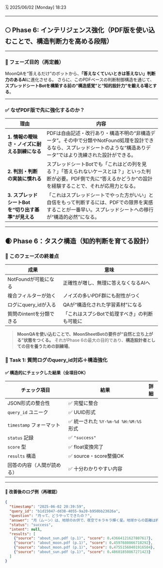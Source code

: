 🗓️ 2025/06/02 \[Monday] 18:23

---

## 🌕 **Phase 6: インテリジェンス強化（PDF版を使い込むことで、構造判断力を高める段階）**

---

### 🎯 フェーズ目的（再定義）

MoonQAを“答えるだけ”のボットから、**「答えなくていいときは答えない」判断力のあるAI**に進化させる。
さらに、このPDFベースの判断制御構造を通じて、**スプレッドシートBotを構築する前の“構造感覚”と“知的設計力”を鍛える場とする**。

---

### ✅ なぜPDF版で先に強化するのか？

| 理由                              | 内容                                                                                          |
| ------------------------------- | ------------------------------------------------------------------------------------------- |
| **1. 情報の曖昧さ・ノイズに耐える訓練になる**      | PDFは自由記述・改行あり・構造不明の“非構造データ”。その中で分類やNotFound処理を設計できるなら、スプレッドシートのような“構造ありデータ”ではより洗練された設計ができる。 |
| **2. 判別・判断の実装に慣れる**             | スプレッドシートBotでも「これはどの列を見る？」「答えられないケースとは？」といった判断が必要。PDF側で先に“答えるかどうか”の設計を経験することで、それが応用力となる。     |
| **3. スプレッドシートBotを“切り出す基準”が見える** | 「これはスプレッドシートでやった方がいい」と自信をもって判断するには、PDFでの限界を実感することが一番早い。スプレッドシートへの移行が“構造的必然”になる。             |

---

## 🌒 Phase 6：タスク構造（知的判断を育てる設計）

### 🧭 このフェーズの終着点

| 成果              | 意味                       |
| --------------- | ------------------------ |
| NotFoundが可能になる  | 正確性が増し、無理に答えなくなるAIへ      |
| 複合フィルターが効く      | ノイズの多いPDF群にも耐性がつく        |
| ログにquery\_idが入る | QAが“構造化された学習素材”になる       |
| 質問のintentを分類できる | 「これはスプシBotで処理すべき」の判断も可能に |

> **MoonQAを使い込むことで、MoonSheetBotの要件が“自然と立ち上がる”状態をつくる。**
> それがPhase 6の最大の目的であり、**構造設計者としての目を養うための訓練場**。

### 🔸 Task 1: 質問ログのquery_id対応＋構造強化

#### ✅ 構造的にチェックした結果（全項目OK）

| チェック項目             | 結果                             | 詳細 |
| ------------------ | ------------------------------ | -- |
| JSON形式の整合性         | ✅ 完璧に整合                        |    |
| `query_id` ユニーク    | ✅ UUID形式                       |    |
| `timestamp` フォーマット | ✅ 統一された `%Y-%m-%d %H:%M:%S` 形式 |    |
| `status` 記録        | ✅ `"success"`                  |    |
| `score` 型          | ✅ float変換完了                    |    |
| `results` 構造       | ✅ source・score整備OK             |    |
| 回答の内容（人間が読める）      | ✅ 十分わかりやすい内容                   |    |

---

#### 📌 改善後のログ例（再確認）

```json
{
  "timestamp": "2025-06-02 20:39:59",
  "query_id": "b1d15047-dd38-4055-9a20-b950bb23026a",
  "question": "月って、どうやってできたの？",
  "answer": "⽉（ムーン）は、地球のお供で、夜空でキラキラ輝く星。地球からの距離は約38万キロ、直径は約3,474km。ジャイアントインパクト説では、⽕星サイズの天体が地球にぶつかって、⽉ができたと言われてるよ。潮の満ち引きや動植物のリズムにも影響を与えてるんやで。⽉は、詩や信仰の対象としても大切にされてきたんやで。\n\n参照元：about_moon.pdf (p.1), about_sun.pdf (p.1)",
  "status": "success",
  "intent": null,
  "results": [
    {"source": "about_sun.pdf (p.1)", "score": 0.43664121627807617},
    {"source": "about_moon.pdf (p.1)", "score": 0.4597680866718292},
    {"source": "about_moon.pdf (p.1)", "score": 0.47551560401916504},
    {"source": "about_sun.pdf (p.1)", "score": 0.48601850867271423}
  ]
}
```